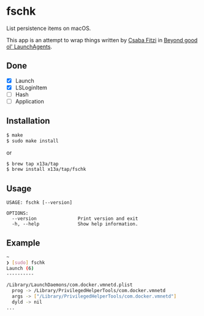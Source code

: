 # fschk

List persistence items on macOS.

This app is an attempt to wrap things written by 
[Csaba Fitzi](https://twitter.com/theevilbit) in 
[Beyond good ol' LaunchAgents](https://theevilbit.github.io/beyond/).

## Done

- [x] Launch
- [x] LSLoginItem
- [ ] Hash
- [ ] Application

## Installation

```sh
$ make
$ sudo make install
```
or
```sh
$ brew tap x13a/tap
$ brew install x13a/tap/fschk
```

## Usage

```text
USAGE: fschk [--version]

OPTIONS:
  --version               Print version and exit
  -h, --help              Show help information.
```

## Example

```sh
~
❯ [sudo] fschk
Launch (6)
----------

/Library/LaunchDaemons/com.docker.vmnetd.plist
  prog -> /Library/PrivilegedHelperTools/com.docker.vmnetd
  args -> ["/Library/PrivilegedHelperTools/com.docker.vmnetd"]
  dyld -> nil
...
```
